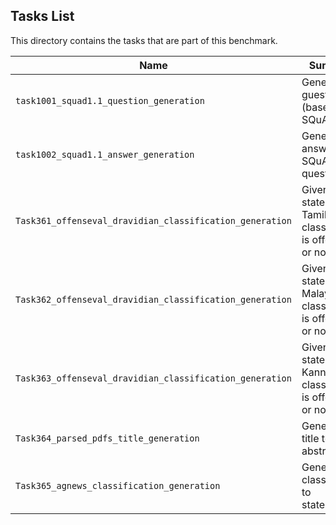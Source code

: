 ## Tasks List 

This directory contains the tasks that are part of this benchmark. 


Name | Summary | Category
---- | ----------- | --------
`task1001_squad1.1_question_generation` | Generating guestions (based on SQuAD 1.1) | Question Generation  
`task1002_squad1.1_answer_generation` | Generating answers to SQuAD 1.1 questions | Answer Generation`Task361_offenseval_dravidian_classification_generation` | Generating classification to offensive dravidan questions | Classification Generation
`Task361_offenseval_dravidian_classification_generation` | Given a statement in Tamil, classify if it is offensive or not | Classification Generation
`Task362_offenseval_dravidian_classification_generation` | Given a statement in Malayalam, classify if it is offensive or not | Classification Generation
`Task363_offenseval_dravidian_classification_generation` | Given a statement in Kannada, classify if it is offensive or not | Classification Generation
`Task364_parsed_pdfs_title_generation` | Generating title to abstract text | Title Generation
`Task365_agnews_classification_generation` | Generating classification to statements | Classification Generation